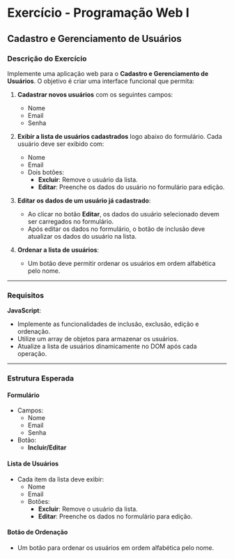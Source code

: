 # Exercício - Programação Web I

## Cadastro e Gerenciamento de Usuários

### Descrição do Exercício

Implemente uma aplicação web para o **Cadastro e Gerenciamento de Usuários**. O objetivo é criar uma interface funcional que permita:

1. **Cadastrar novos usuários** com os seguintes campos:
   - Nome
   - Email
   - Senha

2. **Exibir a lista de usuários cadastrados** logo abaixo do formulário. Cada usuário deve ser exibido com:
   - Nome
   - Email
   - Dois botões:
     - **Excluir**: Remove o usuário da lista.
     - **Editar**: Preenche os dados do usuário no formulário para edição.

3. **Editar os dados de um usuário já cadastrado**:
   - Ao clicar no botão **Editar**, os dados do usuário selecionado devem ser carregados no formulário.
   - Após editar os dados no formulário, o botão de inclusão deve atualizar os dados do usuário na lista.

4. **Ordenar a lista de usuários**:
   - Um botão deve permitir ordenar os usuários em ordem alfabética pelo nome.

---

### Requisitos

**JavaScript**:
   - Implemente as funcionalidades de inclusão, exclusão, edição e ordenação.
   - Utilize um array de objetos para armazenar os usuários.
   - Atualize a lista de usuários dinamicamente no DOM após cada operação.

---

### Estrutura Esperada

#### Formulário
- Campos:
  - Nome
  - Email
  - Senha
- Botão:
  - **Incluir/Editar**

#### Lista de Usuários
- Cada item da lista deve exibir:
  - Nome
  - Email
  - Botões:
    - **Excluir**: Remove o usuário da lista.
    - **Editar**: Preenche os dados no formulário para edição.
#### Botão de Ordenação
- Um botão para ordenar os usuários em ordem alfabética pelo nome.
